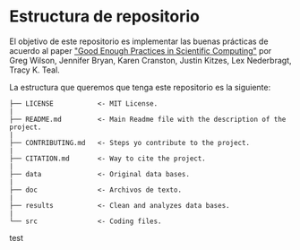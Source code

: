 # Estructura de repositorio

El objetivo de este repositorio es implementar las buenas prácticas de acuerdo al paper ["Good Enough Practices in Scientific Computing"](https://arxiv.org/abs/1609.00037) por Greg Wilson, Jennifer Bryan, Karen Cranston, Justin Kitzes, Lex Nederbragt, Tracy K. Teal.

La estructura que queremos que tenga este repositorio es la siguiente:

    ├── LICENSE           <- MIT License.  
    |  
    ├── README.md         <- Main Readme file with the description of the project.  
    |  
    ├── CONTRIBUTING.md   <- Steps yo contribute to the project.  
    |  
    ├── CITATION.md       <- Way to cite the project.  
    |  
    ├── data              <- Original data bases.  
    |  
    ├── doc               <- Archivos de texto.  
    |  
    ├── results           <- Clean and analyzes data bases.  
    |  
    └── src               <- Coding files.  
test
